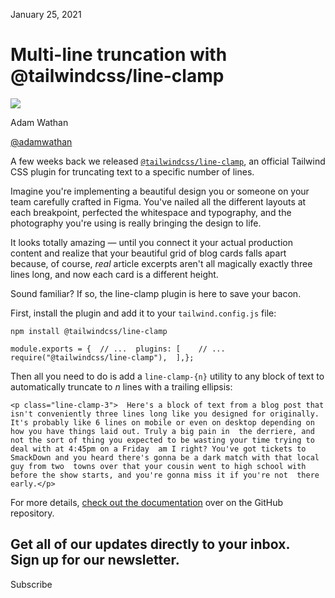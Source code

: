 January 25, 2021

# Multi-line truncation with @tailwindcss/line-clamp

![](/_next/image?url=%2F_next%2Fstatic%2Fmedia%2Fadamwathan.f69b0b90.jpg\&w=96\&q=75)

Adam Wathan

[@adamwathan](https://twitter.com/adamwathan)

A few weeks back we released [`@tailwindcss/line-clamp`](https://github.com/tailwindlabs/tailwindcss-line-clamp), an official Tailwind CSS plugin for truncating text to a specific number of lines.

Imagine you're implementing a beautiful design you or someone on your team carefully crafted in Figma. You've nailed all the different layouts at each breakpoint, perfected the whitespace and typography, and the photography you're using is really bringing the design to life.

It looks totally amazing — until you connect it your actual production content and realize that your beautiful grid of blog cards falls apart because, of course, *real* article excerpts aren't all magically exactly three lines long, and now each card is a different height.

Sound familiar? If so, the line-clamp plugin is here to save your bacon.

First, install the plugin and add it to your `tailwind.config.js` file:

```
npm install @tailwindcss/line-clamp
```

```
module.exports = {  // ...  plugins: [    // ...    require("@tailwindcss/line-clamp"),  ],};
```

Then all you need to do is add a `line-clamp-{n}` utility to any block of text to automatically truncate to *n* lines with a trailing ellipsis:

```
<p class="line-clamp-3">  Here's a block of text from a blog post that isn't conveniently three lines long like you designed for originally.  It's probably like 6 lines on mobile or even on desktop depending on how you have things laid out. Truly a big pain in  the derriere, and not the sort of thing you expected to be wasting your time trying to deal with at 4:45pm on a Friday  am I right? You've got tickets to SmackDown and you heard there's gonna be a dark match with that local guy from two  towns over that your cousin went to high school with before the show starts, and you're gonna miss it if you're not  there early.</p>
```

For more details, [check out the documentation](https://github.com/tailwindlabs/tailwindcss-line-clamp/) over on the GitHub repository.

Get all of our updates directly to your inbox.\
Sign up for our newsletter.
---------------------------

Subscribe
